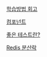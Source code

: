 [학습방법 회고](https://devroach.tistory.com/46)

[컴포넌트](https://devroach.tistory.com/48)

[좋은 테스트란?](https://devroach.tistory.com/manage/posts/)

[Redis 분산락](https://devroach.tistory.com/82)
